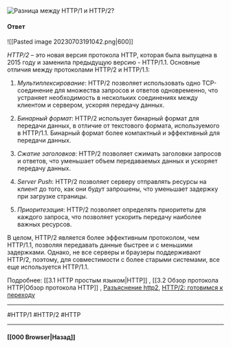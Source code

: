![Разница между `HTTP/1` и `HTTP/2`?](https://youtu.be/-mWa7erZu64?t=265)

#### Ответ

![[Pasted image 20230703191042.png|600]]

*HTTP/2* – это новая версия протокола HTTP, которая была выпущена в 2015 году и заменила предыдущую версию - HTTP/1.1. Основные отличия между протоколами HTTP/2 и HTTP/1.1:

1. *Мультиплексирование*: HTTP/2 позволяет использовать одно TCP-соединение для множества запросов и ответов одновременно, что устраняет необходимость в нескольких соединениях между клиентом и сервером, ускоряя передачу данных.
    
2. *Бинарный формат*: HTTP/2 использует бинарный формат для передачи данных, в отличие от текстового формата, используемого в HTTP/1.1. Бинарный формат более компактный и эффективный для передачи данных.
    
3. *Сжатие заголовков*: HTTP/2 позволяет сжимать заголовки запросов и ответов, что уменьшает объем передаваемых данных и ускоряет передачу данных.
    
4. *Server Push*: HTTP/2 позволяет серверу отправлять ресурсы на клиент до того, как они будут запрошены, что уменьшает задержку при загрузке страницы.
    
5. *Приоритезация*: HTTP/2 позволяет определять приоритеты для каждого запроса, что позволяет ускорить передачу наиболее важных ресурсов.
    

В целом, HTTP/2 является более эффективным протоколом, чем HTTP/1.1, позволяя передавать данные быстрее и с меньшими задержками. Однако, не все серверы и браузеры поддерживают HTTP/2, поэтому, для совместимости с более старыми системами, все еще используется HTTP/1.1.

Подробнее: [[3.1 HTTP простым языком|HTTP]] , [[3.2 Обзор протокола HTTP|Обзор протокола HTTP]] , [Разъяснение http2](https://habr.com/ru/articles/221427/), [HTTP/2: готовимся к переходу](https://habr.com/ru/companies/selectel/articles/278167/)

___
#HTTP/1 #HTTP/2 #HTTP

___

#### [[000 Browser|Назад]]